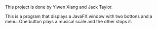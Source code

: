 This project is done by Yiwen Xiang and Jack Taylor.

This is a program that displays a JavaFX window with two bottons and a menu.
One button plays a musical scale and the other stops it.
